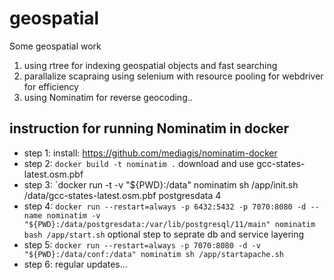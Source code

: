 # geospatial
Some geospatial work

1. using rtree for indexing geospatial objects and fast searching
2. parallalize scapraing using selenium with resource pooling for webdriver for efficiency
3. using Nominatim for reverse geocoding..

## instruction for running Nominatim in docker
 - step 1: install: https://github.com/mediagis/nominatim-docker
 - step 2: `docker build -t nominatim .` 
          download and use gcc-states-latest.osm.pbf
 - step 3: `docker run -t -v "${PWD}:/data" nominatim  sh /app/init.sh /data/gcc-states-latest.osm.pbf postgresdata 4
 - step 4: `docker run --restart=always -p 6432:5432 -p 7070:8080 -d --name nominatim -v "${PWD}:/data/postgresdata:/var/lib/postgresql/11/main" nominatim bash /app/start.sh`
         optional step to seprate db and service layering
- step 5: `docker run --restart=always -p 7070:8080 -d -v "${PWD}:/data/conf:/data" nominatim sh /app/startapache.sh`
- step 6: regular updates...
